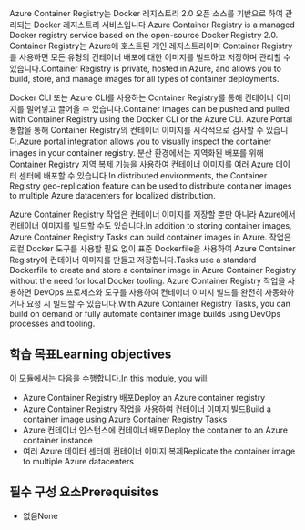 <span data-ttu-id="a0584-101">Azure Container Registry는 Docker 레지스트리 2.0 오픈 소스를 기반으로 하여 관리되는 Docker 레지스트리 서비스입니다.</span><span class="sxs-lookup"><span data-stu-id="a0584-101">Azure Container Registry is a managed Docker registry service based on the open-source Docker Registry 2.0.</span></span> <span data-ttu-id="a0584-102">Container Registry는 Azure에 호스트된 개인 레지스트리이며 Container Registry를 사용하면 모든 유형의 컨테이너 배포에 대한 이미지를 빌드하고 저장하며 관리할 수 있습니다.</span><span class="sxs-lookup"><span data-stu-id="a0584-102">Container Registry is private, hosted in Azure, and allows you to build, store, and manage images for all types of container deployments.</span></span>

<span data-ttu-id="a0584-103">Docker CLI 또는 Azure CLI를 사용하는 Container Registry를 통해 컨테이너 이미지를 밀어넣고 끌어올 수 있습니다.</span><span class="sxs-lookup"><span data-stu-id="a0584-103">Container images can be pushed and pulled with Container Registry using the Docker CLI or the Azure CLI.</span></span> <span data-ttu-id="a0584-104">Azure Portal 통합을 통해 Container Registry의 컨테이너 이미지를 시각적으로 검사할 수 있습니다.</span><span class="sxs-lookup"><span data-stu-id="a0584-104">Azure portal integration allows you to visually inspect the container images in your container registry.</span></span> <span data-ttu-id="a0584-105">분산 환경에서는 지역화된 배포를 위해 Container Registry 지역 복제 기능을 사용하여 컨테이너 이미지를 여러 Azure 데이터 센터에 배포할 수 있습니다.</span><span class="sxs-lookup"><span data-stu-id="a0584-105">In distributed environments, the Container Registry geo-replication feature can be used to distribute container images to multiple Azure datacenters for localized distribution.</span></span>

<span data-ttu-id="a0584-106">Azure Container Registry 작업은 컨테이너 이미지를 저장할 뿐만 아니라 Azure에서 컨테이너 이미지를 빌드할 수도 있습니다.</span><span class="sxs-lookup"><span data-stu-id="a0584-106">In addition to storing container images, Azure Container Registry Tasks can build container images in Azure.</span></span> <span data-ttu-id="a0584-107">작업은 로컬 Docker 도구를 사용할 필요 없이 표준 Dockerfile을 사용하여 Azure Container Registry에 컨테이너 이미지를 만들고 저장합니다.</span><span class="sxs-lookup"><span data-stu-id="a0584-107">Tasks use a standard Dockerfile to create and store a container image in Azure Container Registry without the need for local Docker tooling.</span></span> <span data-ttu-id="a0584-108">Azure Container Registry 작업을 사용하면 DevOps 프로세스와 도구를 사용하여 컨테이너 이미지 빌드를 완전히 자동화하거나 요청 시 빌드할 수 있습니다.</span><span class="sxs-lookup"><span data-stu-id="a0584-108">With Azure Container Registry Tasks, you can build on demand or fully automate container image builds using DevOps processes and tooling.</span></span>

## <a name="learning-objectives"></a><span data-ttu-id="a0584-109">학습 목표</span><span class="sxs-lookup"><span data-stu-id="a0584-109">Learning objectives</span></span>

<span data-ttu-id="a0584-110">이 모듈에서는 다음을 수행합니다.</span><span class="sxs-lookup"><span data-stu-id="a0584-110">In this module, you will:</span></span>

- <span data-ttu-id="a0584-111">Azure Container Registry 배포</span><span class="sxs-lookup"><span data-stu-id="a0584-111">Deploy an Azure container registry</span></span>
- <span data-ttu-id="a0584-112">Azure Container Registry 작업을 사용하여 컨테이너 이미지 빌드</span><span class="sxs-lookup"><span data-stu-id="a0584-112">Build a container image using Azure Container Registry Tasks</span></span>
- <span data-ttu-id="a0584-113">Azure 컨테이너 인스턴스에 컨테이너 배포</span><span class="sxs-lookup"><span data-stu-id="a0584-113">Deploy the container to an Azure container instance</span></span>
- <span data-ttu-id="a0584-114">여러 Azure 데이터 센터에 컨테이너 이미지 복제</span><span class="sxs-lookup"><span data-stu-id="a0584-114">Replicate the container image to multiple Azure datacenters</span></span>

## <a name="prerequisites"></a><span data-ttu-id="a0584-115">필수 구성 요소</span><span class="sxs-lookup"><span data-stu-id="a0584-115">Prerequisites</span></span>  

- <span data-ttu-id="a0584-116">없음</span><span class="sxs-lookup"><span data-stu-id="a0584-116">None</span></span>